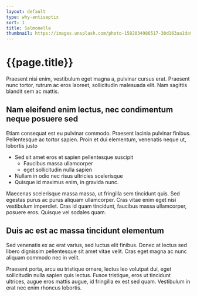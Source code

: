 ```yaml
---
layout: default
type: why-antiseptix
sort: 1
title: Salmonella
thumbnail: https://images.unsplash.com/photo-1582034986517-30d163aa1da9?ixlib=rb-1.2.1&ixid=MnwxMjA3fDB8MHxwaG90by1wYWdlfHx8fGVufDB8fHx8&auto=format&fit=crop&w=1180&q=80
---
```

# {{page.title}}

Praesent nisi enim, vestibulum eget magna a, pulvinar cursus erat. Praesent nunc tortor, rutrum ac eros laoreet, sollicitudin malesuada elit. Nam sagittis blandit sem ac mattis.

## Nam eleifend enim lectus, nec condimentum neque posuere sed

Etiam consequat est eu pulvinar commodo. Praesent lacinia pulvinar finibus. Pellentesque ac tortor sapien. Proin et dui elementum, venenatis neque ut, lobortis justo

- Sed sit amet eros et sapien pellentesque suscipit
  - Faucibus massa ullamcorper
  - eget sollicitudin nulla sapien
- Nullam in odio nec risus ultricies scelerisque
- Quisque id maximus enim, in gravida nunc.

Maecenas scelerisque massa massa, ut fringilla sem tincidunt quis. Sed egestas purus ac purus aliquam ullamcorper. Cras vitae enim eget nisi vestibulum imperdiet. Cras id quam tincidunt, faucibus massa ullamcorper, posuere eros. Quisque vel sodales quam.

## Duis ac est ac massa tincidunt elementum

Sed venenatis ex ac erat varius, sed luctus elit finibus. Donec at lectus sed libero dignissim pellentesque sit amet vitae velit. Cras eget magna ac nunc aliquam commodo nec in velit.

Praesent porta, arcu eu tristique ornare, lectus leo volutpat dui, eget sollicitudin nulla sapien quis lectus. Fusce tristique, eros ut tincidunt ultrices, augue eros mattis augue, id fringilla ex est sed quam. Vestibulum in erat nec enim rhoncus lobortis.